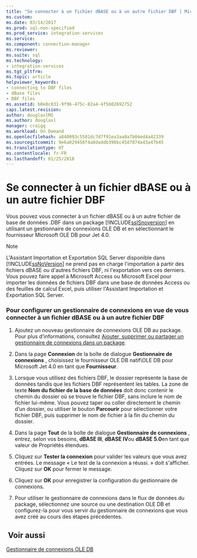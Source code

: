 ```yaml
---
title: "Se connecter à un fichier dBASE ou à un autre fichier DBF | Microsoft Docs"
ms.custom: 
ms.date: 03/14/2017
ms.prod: sql-non-specified
ms.prod_service: integration-services
ms.service: 
ms.component: connection-manager
ms.reviewer: 
ms.suite: sql
ms.technology:
- integration-services
ms.tgt_pltfrm: 
ms.topic: article
helpviewer_keywords:
- connecting to DBF files
- dBase files
- DBF files
ms.assetid: b0e8c831-9f96-475c-82a4-4f5b02692752
caps.latest.revision: 
author: douglaslMS
ms.author: douglasl
manager: craigg
ms.workload: On Demand
ms.openlocfilehash: a840093c5501dc7d7f91ea3aa0a7b04ed4a42339
ms.sourcegitcommit: 9e6a029456f4a8daddb396bc45d7874a43a47b45
ms.translationtype: HT
ms.contentlocale: fr-FR
ms.lasthandoff: 01/25/2018
---
```

# <a name="connect-to-a-dbase-or-other-dbf-file"></a>Se connecter à un fichier dBASE ou à un autre fichier DBF
  Vous pouvez vous connecter à un fichier dBASE ou à un autre fichier de base de données .DBF dans un package [!INCLUDE[ssISnoversion](../../includes/ssisnoversion-md.md)] en utilisant un gestionnaire de connexions OLE DB et en sélectionnant le fournisseur Microsoft OLE DB pour Jet 4.0.  
  
> [!NOTE]  
>  L'Assistant Importation et Exportation SQL Server disponible dans [!INCLUDE[ssNoVersion](../../includes/ssnoversion-md.md)] ne prend pas en charge l'importation à partir des fichiers dBASE ou d'autres fichiers DBF, ni l'exportation vers ces derniers. Vous pouvez faire appel à Microsoft Access ou Microsoft Excel pour importer les données de fichiers DBF dans une base de données Access ou des feuilles de calcul Excel, puis utiliser l'Assistant Importation et Exportation SQL Server.  
  
### <a name="to-configure-a-connection-manager-to-connect-to-a-dbase-or-other-dbf-file"></a>Pour configurer un gestionnaire de connexions en vue de vous connecter à un fichier dBASE ou à un autre fichier DBF  
  
1.  Ajoutez un nouveau gestionnaire de connexions OLE DB au package. Pour plus d’informations, consultez [Ajouter, supprimer ou partager un gestionnaire de connexions dans un package](http://msdn.microsoft.com/library/6f2ba4ea-10be-4c40-9e80-7efcf6ee9655).  
  
2.  Dans la page **Connexion** de la boîte de dialogue **Gestionnaire de connexions** , choisissez le fournisseur OLE DB natif\OLE DB pour Microsoft Jet 4.0 en tant que **Fournisseur**.  
  
3.  Lorsque vous utilisez des fichiers DBF, le dossier représente la base de données tandis que les fichiers DBF représentent les tables. La zone de texte **Nom du fichier de la base de données** doit donc contenir le chemin du dossier où se trouve le fichier DBF, sans inclure le nom de fichier lui-même. Vous pouvez taper ou coller directement le chemin d’un dossier, ou utiliser le bouton **Parcourir** pour sélectionner votre fichier DBF, puis supprimer le nom de fichier à la fin du chemin du dossier.  
  
4.  Dans la page **Tout** de la boîte de dialogue **Gestionnaire de connexions** , entrez, selon vos besoins, **dBASE III**, **dBASE IV**ou **dBASE 5.0**en tant que valeur de Propriétés étendues.  
  
5.  Cliquez sur **Tester la connexion** pour valider les valeurs que vous avez entrées. Le message « Le test de la connexion a réussi. » doit s'afficher. Cliquez sur **OK** pour fermer le message.  
  
6.  Cliquez sur **OK** pour enregistrer la configuration du gestionnaire de connexions.  
  
7.  Pour utiliser le gestionnaire de connexions dans le flux de données du package, sélectionnez une source ou une destination OLE DB et configurez-la pour vous servir du gestionnaire de connexions que vous avez créé au cours des étapes précédentes.  
  
## <a name="see-also"></a> Voir aussi  
 [Gestionnaire de connexions OLE DB](../../integration-services/connection-manager/ole-db-connection-manager.md)  
  
  
